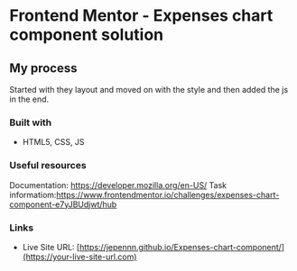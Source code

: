 # Frontend Mentor - Expenses chart component solution

## My process

Started with they layout and moved on with the style and then added the js in the end.

### Built with

- HTML5, CSS, JS

### Useful resources

Documentation: https://developer.mozilla.org/en-US/
Task informatiom:https://www.frontendmentor.io/challenges/expenses-chart-component-e7yJBUdjwt/hub

### Links

- Live Site URL: [https://jepennn.github.io/Expenses-chart-component/](https://your-live-site-url.com)
